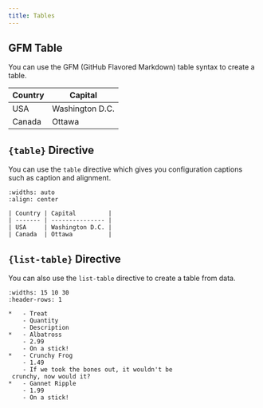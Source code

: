 ```yaml
---
title: Tables
---
```


## GFM Table

You can use the GFM (GitHub Flavored Markdown) table syntax to create a table.

| Country | Capital         |
| ------- | --------------- |
| USA     | Washington D.C. |
| Canada  | Ottawa          |

## `{table}` Directive

You can use the `table` directive which gives you configuration captions such as caption and alignment.

```{table} Countries and their capitals
:widths: auto
:align: center

| Country | Capital         |
| ------- | --------------- |
| USA     | Washington D.C. |
| Canada  | Ottawa          |
```

## `{list-table}` Directive

You can also use the `list-table` directive to create a table from data.

```{list-table} Frozen Delights!
:widths: 15 10 30
:header-rows: 1

*   - Treat
    - Quantity
    - Description
*   - Albatross
    - 2.99
    - On a stick!
*   - Crunchy Frog
    - 1.49
    - If we took the bones out, it wouldn't be
 crunchy, now would it?
*   - Gannet Ripple
    - 1.99
    - On a stick!
```
